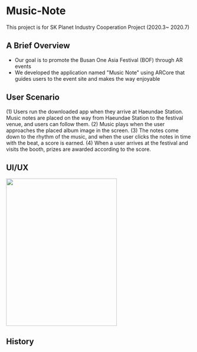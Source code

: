 # Music-Note
This project is for SK Planet Industry Cooperation Project (2020.3~ 2020.7)

## A Brief Overview
- Our goal is to promote the Busan One Asia Festival (BOF) through AR events
- We developed the application named "Music Note" using ARCore that guides users to the event site and makes the way enjoyable

## User Scenario
(1) Users run the downloaded app when they arrive at Haeundae Station.
    Music notes are placed on the way from Haeundae Station to the festival venue, and users can follow them.
(2) Music plays when the user approaches the placed album image in the screen.
(3) The notes come down to the rhythm of the music, and when the user clicks the notes in time with the beat, a score is earned.
(4) When a user arrives at the festival and visits the booth, prizes are awarded according to the score.

## UI/UX
<img src="https://user-images.githubusercontent.com/65378914/159787317-9a59442c-8e0e-4dd1-8f3d-4aea55c5039c.png"  width="300" height="400"/>

## History
